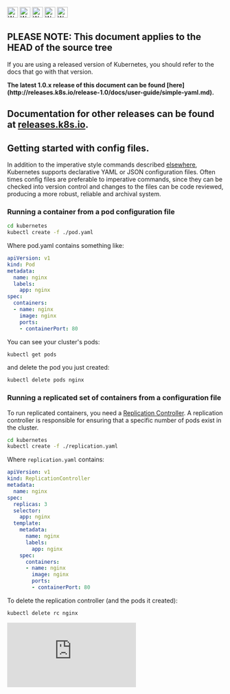<!-- BEGIN MUNGE: UNVERSIONED_WARNING -->

<!-- BEGIN STRIP_FOR_RELEASE -->

<img src="http://kubernetes.io/img/warning.png" alt="WARNING"
     width="25" height="25">
<img src="http://kubernetes.io/img/warning.png" alt="WARNING"
     width="25" height="25">
<img src="http://kubernetes.io/img/warning.png" alt="WARNING"
     width="25" height="25">
<img src="http://kubernetes.io/img/warning.png" alt="WARNING"
     width="25" height="25">
<img src="http://kubernetes.io/img/warning.png" alt="WARNING"
     width="25" height="25">

<h2>PLEASE NOTE: This document applies to the HEAD of the source tree</h2>

If you are using a released version of Kubernetes, you should
refer to the docs that go with that version.

<strong>
The latest 1.0.x release of this document can be found
[here](http://releases.k8s.io/release-1.0/docs/user-guide/simple-yaml.md).

Documentation for other releases can be found at
[releases.k8s.io](http://releases.k8s.io).
</strong>
--

<!-- END STRIP_FOR_RELEASE -->

<!-- END MUNGE: UNVERSIONED_WARNING -->
## Getting started with config files.

In addition to the imperative style commands described [elsewhere](simple-nginx.md), Kubernetes
supports declarative YAML or JSON configuration files.  Often times config files are preferable
to imperative commands, since they can be checked into version control and changes to the files
can be code reviewed, producing a more robust, reliable and archival system.

### Running a container from a pod configuration file

```bash
cd kubernetes
kubectl create -f ./pod.yaml
```

Where pod.yaml contains something like:

```yaml
apiVersion: v1
kind: Pod
metadata:
  name: nginx
  labels:
    app: nginx
spec:
  containers:
  - name: nginx
    image: nginx
    ports:
    - containerPort: 80
```

You can see your cluster's pods:

```bash
kubectl get pods
```

and delete the pod you just created:

```bash
kubectl delete pods nginx
```

### Running a replicated set of containers from a configuration file
To run replicated containers, you need a [Replication Controller](replication-controller.md).
A replication controller is responsible for ensuring that a specific number of pods exist in the
cluster.

```bash
cd kubernetes
kubectl create -f ./replication.yaml
```

Where ```replication.yaml``` contains:

```yaml
apiVersion: v1
kind: ReplicationController
metadata:
  name: nginx
spec:
  replicas: 3
  selector:
    app: nginx
  template:
    metadata:
      name: nginx
      labels:
        app: nginx
    spec:
      containers:
      - name: nginx
        image: nginx
        ports:
        - containerPort: 80
```

To delete the replication controller (and the pods it created):
```bash
kubectl delete rc nginx
```


<!-- BEGIN MUNGE: GENERATED_ANALYTICS -->
[![Analytics](https://kubernetes-site.appspot.com/UA-36037335-10/GitHub/docs/user-guide/simple-yaml.md?pixel)]()
<!-- END MUNGE: GENERATED_ANALYTICS -->
